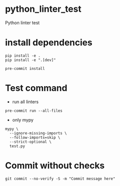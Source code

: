 # python_linter_test
Python linter test

# install dependencies

```
pip install -e .
pip install -e ".[dev]"
```

```
pre-commit install
```

# Test command
- run all linters

```
pre-commit run --all-files
```

- only mypy

```
mypy \
  --ignore-missing-imports \
  --follow-imports=skip \
  --strict-optional \
  test.py
```

# Commit without checks
```
git commit --no-verify -S -m "Commit message here"
```
